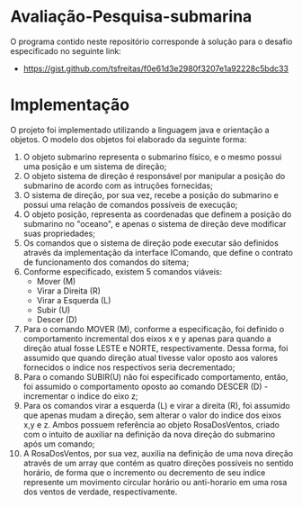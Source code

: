# Avaliação-Pesquisa-submarina

O programa contido neste repositório corresponde à solução para o desafio especificado no seguinte link:
* https://gist.github.com/tsfreitas/f0e61d3e2980f3207e1a92228c5bdc33

# Implementação

O projeto foi implementado  utilizando a linguagem java e orientação a objetos.
O modelo dos objetos foi elaborado da seguinte forma:
  1. O objeto submarino representa o submarino físico, e o mesmo possui uma posição e um sistema de direção;
  2. O objeto sistema de direção é responsável por manipular a posição do submarino de acordo com as intruções fornecidas;
  3. O sistema de direção, por sua vez, recebe a posição do submarino e possui uma relação de comandos possíveis de execução;
  4. O objeto posição, representa as coordenadas  que definem a posição do submarino no "oceano", e apenas o sistema de direção deve modificar suas propriedades;
  5. Os comandos que o sistema de direção pode executar são definidos através da implementação da interface IComando, que define o contrato de funcionamento dos comandos do sitema;
  6. Conforme especificado, existem 5 comandos viáveis:
      * Mover (M)
      * Virar a Direita (R)
      * Virar a Esquerda (L)
      * Subir (U)
      * Descer (D)
  7. Para o comando MOVER (M), conforme a especificação, foi definido o comportamento incremental dos eixos x e y apenas para quando a direção atual fosse LESTE e NORTE, respectivamente. Dessa forma, foi assumido que quando direção atual tivesse valor oposto aos valores fornecidos o indice nos respectivos seria decrementado;
  8. Para o comando SUBIR(U) não foi especificado comportamento, então, foi assumido o comportamento oposto ao comando DESCER (D) - incrementar o indice do eixo z;
  9. Para os comandos virar a esquerda (L) e virar a direita (R), foi assumido que apenas mudam a direção, sem alterar o valor do indice dos eixos x,y e z. Ambos possuem referência ao objeto RosaDosVentos, criado com o intuito de auxiliar na definição da nova direção do submarino após um comando;
  10. A RosaDosVentos, por sua vez, auxilia na definição de uma nova direção através de um array que contém as quatro direções possíveis no sentido horário, de forma que o incremento ou decremento de seu indice represente um movimento circular horário ou anti-horario em uma rosa dos ventos de verdade, respectivamente.
  
  
